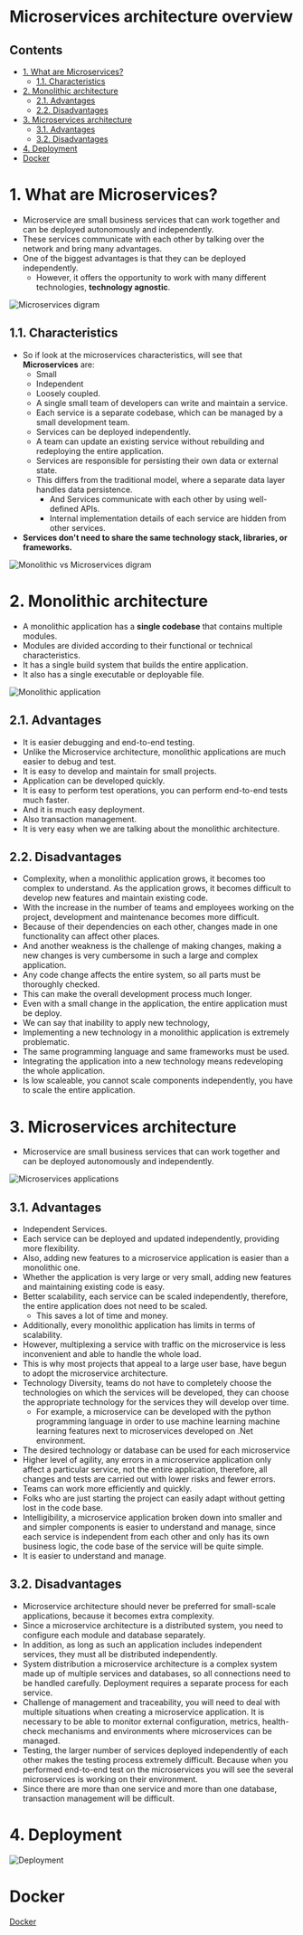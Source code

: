 # Microservices architecture overview <!-- omit in toc -->

## Contents <!-- omit in toc -->

- [1. What are Microservices?](#1-what-are-microservices)
  - [1.1. Characteristics](#11-characteristics)
- [2. Monolithic architecture](#2-monolithic-architecture)
  - [2.1. Advantages](#21-advantages)
  - [2.2. Disadvantages](#22-disadvantages)
- [3. Microservices architecture](#3-microservices-architecture)
  - [3.1. Advantages](#31-advantages)
  - [3.2. Disadvantages](#32-disadvantages)
- [4. Deployment](#4-deployment)
- [Docker](#docker)

# 1. What are Microservices?

- Microservice are small business services that can work together and can be deployed autonomously and independently.
- These services communicate with each other by talking over the network and bring many advantages.
- One of the biggest advantages is that they can be deployed independently.
  - However, it offers the opportunity to work with many different technologies, **technology agnostic**.

![Microservices digram](/Images/MicroservicesArchitectureDiagram.png)

## 1.1. Characteristics

- So if look at the microservices characteristics, will see that **Microservices** are:
  - Small
  - Independent
  - Loosely coupled.
  - A single small team of developers can write and maintain a service.
  - Each service is a separate codebase, which can be managed by a small development team.
  - Services can be deployed independently.
  - A team can update an existing service without rebuilding and redeploying the entire application.
  - Services are responsible for persisting their own data or external state.
  - This differs from the traditional model, where a separate data layer handles data persistence.
    - And Services communicate with each other by using well-defined APIs.
    - Internal implementation details of each service are hidden from other services.
- **Services don't need to share the same technology stack, libraries, or frameworks.**

![Monolithic vs Microservices digram](/Images/MonolithicVsMicroservicesDiagram.png)

# 2. Monolithic architecture

- A monolithic application has a **single codebase** that contains multiple modules.
- Modules are divided according to their functional or technical characteristics.
- It has a single build system that builds the entire application.
- It also has a single executable or deployable file.

![Monolithic application](/Images/ExampleMonolithicApplication.png)

## 2.1. Advantages

- It is easier debugging and end-to-end testing.
- Unlike the Microservice architecture, monolithic applications are much easier to debug and test.
- It is easy to develop and maintain for small projects.
- Application can be developed quickly.
- It is easy to perform test operations, you can perform end-to-end tests much faster.
- And it is much easy deployment.
- Also transaction management.
- It is very easy when we are talking about the monolithic architecture.

## 2.2. Disadvantages

- Complexity, when a monolithic application grows, it becomes too complex to understand. As the application grows, it becomes difficult to develop new features and maintain existing code.
- With the increase in the number of teams and employees working on the project, development and maintenance becomes more difficult.
- Because of their dependencies on each other, changes made in one functionality can affect other places.
- And another weakness is the challenge of making changes, making a new changes is very cumbersome in such a large and complex application.
- Any code change affects the entire system, so all parts must be thoroughly checked.
- This can make the overall development process much longer.
- Even with a small change in the application, the entire application must be deploy.
- We can say that inability to apply new technology,
- Implementing a new technology in a monolithic application is extremely problematic.
- The same programming language and same frameworks must be used.
- Integrating the application into a new technology means redeveloping the whole application.
- Is low scaleable, you cannot scale components independently, you have to scale the entire application.

# 3. Microservices architecture

- Microservice are small business services that can work together and can be deployed autonomously and independently.

![Microservices applications](Images/ExampleMicroservices.png)

## 3.1. Advantages

- Independent Services.
- Each service can be deployed and updated independently, providing more flexibility.
- Also, adding new features to a microservice application is easier than a monolithic one.
- Whether the application is very large or very small, adding new features and maintaining existing code is easy.
- Better scalability, each service can be scaled independently, therefore, the entire application does not need to be scaled.
  - This saves a lot of time and money.
- Additionally, every monolithic application has limits in terms of scalability.
- However, multiplexing a service with traffic on the microservice is less inconvenient and able to handle the whole load.
- This is why most projects that appeal to a large user base, have begun to adopt the microservice architecture.
- Technology Diversity, teams do not have to completely choose the technologies on which the services will be developed, they can choose the appropriate technology for the services they will develop over time.
  - For example, a microservice can be developed with the python programming language in order to use machine learning machine learning features next to microservices developed on .Net environment.
- The desired technology or database can be used for each microservice
- Higher level of agility, any errors in a microservice application only affect a particular service, not the entire application, therefore, all changes and tests are carried out with lower risks and fewer errors.
- Teams can work more efficiently and quickly.
- Folks who are just starting the project can easily adapt without getting lost in the code base.
- Intelligibility, a microservice application broken down into smaller and and simpler components is easier to understand and manage, since each service is independent from each other and only has its own business logic, the code base of the service will be quite simple.
- It is easier to understand and manage.

## 3.2. Disadvantages

- Microservice architecture should never be preferred for small-scale applications, because it becomes extra complexity.
- Since a microservice architecture is a distributed system, you need to configure each module and database separately.
- In addition, as long as such an application includes independent services, they must all be distributed independently.
- System distribution a microservice architecture is a complex system made up of multiple services and databases, so all connections need to be handled carefully. Deployment requires a separate process for each service.
- Challenge of management and traceability, you will need to deal with multiple situations when creating a microservice application. It is necessary to be able to monitor external configuration, metrics, health-check mechanisms and environments where microservices can be managed.
- Testing, the larger number of services deployed independently of each other makes the testing process extremely difficult. Because when you performed end-to-end test on the microservices you will see the several microservices is working on their environment.
- Since there are more than one service and more than one database, transaction management will be difficult.

# 4. Deployment

![Deployment](/Images/DeploymentMonolithicVsMicroservicesDiagram.png)

# Docker

[Docker](https://github.com/jeftegoes/DockerOverviewAndCommands)
